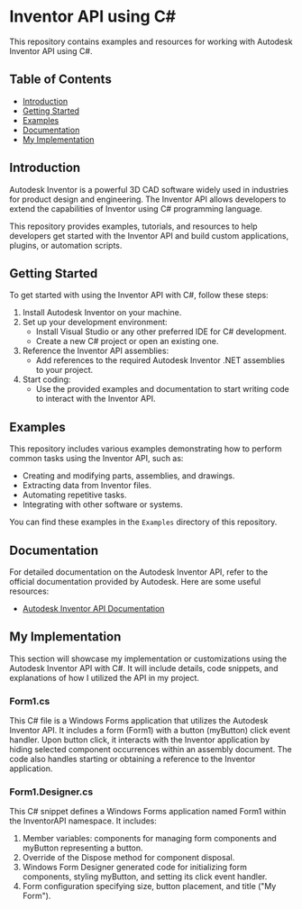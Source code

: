 # Inventor API using C#

This repository contains examples and resources for working with Autodesk Inventor API using C#.

## Table of Contents

- [Introduction](#introduction)
- [Getting Started](#getting-started)
- [Examples](#examples)
- [Documentation](#documentation)
- [My Implementation](#my-implementation)

## Introduction

Autodesk Inventor is a powerful 3D CAD software widely used in industries for product design and engineering. The Inventor API allows developers to extend the capabilities of Inventor using C# programming language.

This repository provides examples, tutorials, and resources to help developers get started with the Inventor API and build custom applications, plugins, or automation scripts.

## Getting Started

To get started with using the Inventor API with C#, follow these steps:

1. Install Autodesk Inventor on your machine.
2. Set up your development environment:
   - Install Visual Studio or any other preferred IDE for C# development.
   - Create a new C# project or open an existing one.
3. Reference the Inventor API assemblies:
   - Add references to the required Autodesk Inventor .NET assemblies to your project.
4. Start coding:
   - Use the provided examples and documentation to start writing code to interact with the Inventor API.
   
## Examples

This repository includes various examples demonstrating how to perform common tasks using the Inventor API, such as:
- Creating and modifying parts, assemblies, and drawings.
- Extracting data from Inventor files.
- Automating repetitive tasks.
- Integrating with other software or systems.

You can find these examples in the `Examples` directory of this repository.

## Documentation

For detailed documentation on the Autodesk Inventor API, refer to the official documentation provided by Autodesk. Here are some useful resources:
- [Autodesk Inventor API Documentation](https://knowledge.autodesk.com/support/inventor/learn-explore/caas/CloudHelp/cloudhelp/2022/ENU/Inventor-API/files/GUID-63FAA2AC-EE6C-46AC-BD22-15333C5E8F41-htm.html)

## My Implementation

This section will showcase my implementation or customizations using the Autodesk Inventor API with C#. It will include details, code snippets, and explanations of how I utilized the API in my project.

### Form1.cs
This C# file is a Windows Forms application that utilizes the Autodesk Inventor API. It includes a form (Form1) with a button (myButton) click event handler. Upon button click, it interacts with the Inventor application by hiding selected component occurrences within an assembly document. The code also handles starting or obtaining a reference to the Inventor application.

### Form1.Designer.cs
This C# snippet defines a Windows Forms application named Form1 within the InventorAPI namespace. It includes:
1. Member variables: components for managing form components and myButton representing a button.
2. Override of the Dispose method for component disposal.
3. Windows Form Designer generated code for initializing form components, styling myButton, and setting its click event handler.
4. Form configuration specifying size, button placement, and title ("My Form").




